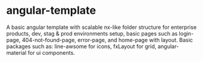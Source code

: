 # angular-template
A basic angular template with scalable nx-like folder structure for enterprise products, dev, stag &amp; prod environments setup, basic pages such as login-page, 404-not-found-page, error-page, and home-page with layout. Basic packages such as: line-awsome for icons, fxLayout for grid, angular-material for ui components.
